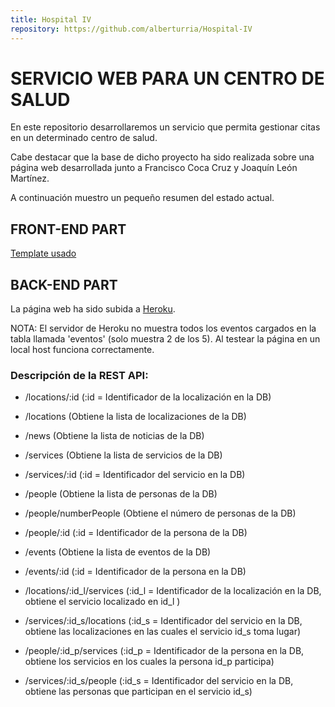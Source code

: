 ```yaml
---
title: Hospital IV
repository: https://github.com/alberturria/Hospital-IV
---
```


# SERVICIO WEB PARA UN CENTRO DE SALUD

En este repositorio desarrollaremos un servicio que permita gestionar citas en un determinado centro de salud.

Cabe destacar que la base de dicho proyecto ha sido realizada sobre una página web desarrollada junto a Francisco Coca Cruz y
Joaquín León Martínez.

A continuación muestro un pequeño resumen del estado actual.

## FRONT-END PART

[Template usado](http://www.templatemo.com/tm-488-classic)


## BACK-END PART

La página web ha sido subida a [Heroku](https://polimi-hyp-2018-team-10623424.herokuapp.com/).


NOTA: El servidor de Heroku no muestra todos los eventos cargados en la tabla llamada 'eventos' (solo muestra 2 de los 5). Al testear la página en un local host funciona correctamente.


### Descripción de la REST API:

* /locations/:id (:id = Identificador de la localización en la DB)

* /locations (Obtiene la lista de localizaciones de la DB)

* /news (Obtiene la lista de noticias de la DB)

* /services (Obtiene la lista de servicios de la DB)

* /services/:id (:id = Identificador del servicio en la DB)

* /people (Obtiene la lista de personas de la DB)

* /people/numberPeople (Obtiene el número de personas de la DB)

* /people/:id (:id = Identificador de la persona de la DB)

* /events (Obtiene la lista de eventos de la DB)

* /events/:id (:id = Identificador de la persona en la DB)

* /locations/:id_l/services (:id_l = Identificador de la localización en la DB, obtiene el servicio localizado en id_l )

* /services/:id_s/locations (:id_s = Identificador del servicio en la DB, obtiene las localizaciones en las cuales el servicio id_s toma lugar)

* /people/:id_p/services (:id_p = Identificador de la persona en la DB, obtiene los servicios en los cuales la persona id_p participa)

* /services/:id_s/people (:id_s = Identificador del servicio en la DB, obtiene las personas que participan en el servicio id_s)
